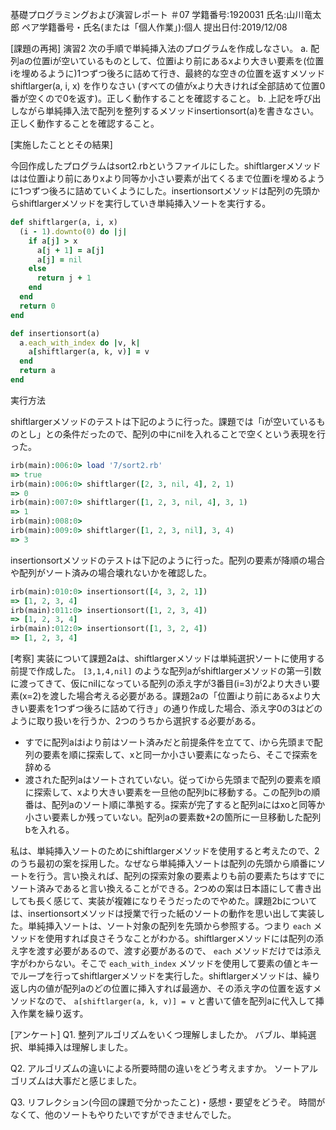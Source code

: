 基礎プログラミングおよび演習レポート ＃07
学籍番号:1920031
氏名:山川竜太郎
ペア学籍番号・氏名(または「個人作業」):個人
提出日付:2019/12/08

[課題の再掲]
演習2 次の手順で単純挿入法のプログラムを作成しなさい。
a. 配列aの位置iが空いているものとして、位置iより前にあるxより大きい要素を(位置iを埋めるように)1つずつ後ろに詰めて行き、最終的な空きの位置を返すメソッド shiftlarger(a, i, x) を作りなさい (すべての値がxより大きければ全部詰めて位置0番が空くので0を返す)。正しく動作することを確認すること。
b. 上記を呼び出しながら単純挿入法で配列を整列するメソッドinsertionsort(a)を書きなさい。正しく動作することを確認すること。

[実施したこととその結果]

今回作成したプログラムはsort2.rbというファイルにした。shiftlargerメソッドはは位置iより前にありxより同等か小さい要素が出てくるまで位置iを埋めるように1つずつ後ろに詰めていくようにした。insertionsortメソッドは配列の先頭からshiftlargerメソッドを実行していき単純挿入ソートを実行する。

```ruby
def shiftlarger(a, i, x)
  (i - 1).downto(0) do |j|
    if a[j] > x
      a[j + 1] = a[j]
      a[j] = nil
    else
      return j + 1
    end
  end
  return 0
end

def insertionsort(a)
  a.each_with_index do |v, k|
    a[shiftlarger(a, k, v)] = v
  end
  return a
end
```

実行方法

shiftlargerメソッドのテストは下記のように行った。課題では「iが空いているものとし」との条件だったので、配列の中にnilを入れることで空くという表現を行った。

```ruby
irb(main):006:0> load '7/sort2.rb'
=> true
irb(main):006:0> shiftlarger([2, 3, nil, 4], 2, 1)
=> 0
irb(main):007:0> shiftlarger([1, 2, 3, nil, 4], 3, 1)
=> 1
irb(main):008:0>
irb(main):009:0> shiftlarger([1, 2, 3, nil], 3, 4)
=> 3
```

insertionsortメソッドのテストは下記のように行った。配列の要素が降順の場合や配列がソート済みの場合壊れないかを確認した。

```ruby
irb(main):010:0> insertionsort([4, 3, 2, 1])
=> [1, 2, 3, 4]
irb(main):011:0> insertionsort([1, 2, 3, 4])
=> [1, 2, 3, 4]
irb(main):012:0> insertionsort([1, 3, 2, 4])
=> [1, 2, 3, 4]
```

[考察]
実装について課題2aは、shiftlargerメソッドは単純選択ソートに使用する前提で作成した。 `[3,1,4,nil]` のような配列aがshiftlargerメソッドの第一引数に渡ってきて、仮にnilになっている配列の添え字が3番目(i=3)が2より大きい要素(x=2)を渡した場合考える必要がある。課題2aの「位置iより前にあるxより大きい要素を1つずつ後ろに詰めて行き」の通り作成した場合、添え字0の3はどのように取り扱いを行うか、2つのうちから選択する必要がある。

- すでに配列aはiより前はソート済みだと前提条件を立てて、iから先頭まで配列の要素を順に探索して、xと同一か小さい要素になったら、そこで探索を辞める
- 渡された配列aはソートされていない。従ってiから先頭まで配列の要素を順に探索して、xより大きい要素を一旦他の配列bに移動する。この配列bの順番は、配列aのソート順に準拠する。探索が完了すると配列aにはxoと同等か小さい要素しか残っていない。配列aの要素数+2の箇所に一旦移動した配列bを入れる。

私は、単純挿入ソートのためにshiftlargerメソッドを使用すると考えたので、2のうち最初の案を採用した。なぜなら単純挿入ソートは配列の先頭から順番にソートを行う。言い換えれば、配列の探索対象の要素よりも前の要素たちはすでにソート済みであると言い換えることができる。2つめの案は日本語にして書き出しても長く感じて、実装が複雑になりそうだったのでやめた。課題2bについては、insertionsortメソッドは授業で行った紙のソートの動作を思い出して実装した。単純挿入ソートは、ソート対象の配列を先頭から参照する。つまり `each` メソッドを使用すれば良さそうなことがわかる。shiftlargerメソッドには配列の添え字を渡す必要があるので、渡す必要があるので、 `each` メソッドだけでは添え字がわからない。そこで `each_with_index` メソッドを使用して要素の値とキーでループを行ってshiftlargerメソッドを実行した。shiftlargerメソッドは、繰り返し内の値が配列aのどの位置に挿入すれば最適か、その添え字の位置を返すメソッドなので、 `a[shiftlarger(a, k, v)] = v` と書いて値を配列aに代入して挿入作業を繰り返す。

[アンケート]
Q1. 整列アルゴリズムをいくつ理解しましたか。
バブル、単純選択、単純挿入は理解しました。

Q2. アルゴリズムの違いによる所要時間の違いをどう考えますか。
ソートアルゴリズムは大事だと感じました。

Q3. リフレクション(今回の課題で分かったこと)・感想・要望をどうぞ。
時間がなくて、他のソートもやりたいですができませんでした。